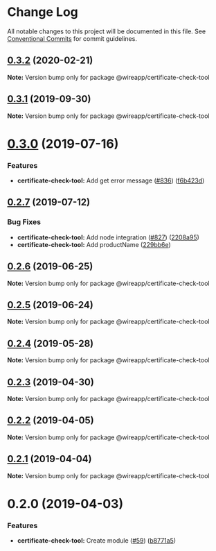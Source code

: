 # Change Log

All notable changes to this project will be documented in this file.
See [Conventional Commits](https://conventionalcommits.org) for commit guidelines.

## [0.3.2](https://github.com/wireapp/wire-desktop-packages/tree/master/packages/certificate-check-tool/compare/@wireapp/certificate-check-tool@0.3.1...@wireapp/certificate-check-tool@0.3.2) (2020-02-21)

**Note:** Version bump only for package @wireapp/certificate-check-tool





## [0.3.1](https://github.com/wireapp/wire-desktop-packages/tree/master/packages/certificate-check-tool/compare/@wireapp/certificate-check-tool@0.3.0...@wireapp/certificate-check-tool@0.3.1) (2019-09-30)

**Note:** Version bump only for package @wireapp/certificate-check-tool





# [0.3.0](https://github.com/wireapp/wire-desktop-packages/tree/master/packages/certificate-check-tool/compare/@wireapp/certificate-check-tool@0.2.7...@wireapp/certificate-check-tool@0.3.0) (2019-07-16)


### Features

* **certificate-check-tool:** Add get error message ([#836](https://github.com/wireapp/wire-desktop-packages/tree/master/packages/certificate-check-tool/issues/836)) ([f6b423d](https://github.com/wireapp/wire-desktop-packages/tree/master/packages/certificate-check-tool/commit/f6b423d))





## [0.2.7](https://github.com/wireapp/wire-desktop-packages/tree/master/packages/certificate-check-tool/compare/@wireapp/certificate-check-tool@0.2.6...@wireapp/certificate-check-tool@0.2.7) (2019-07-12)


### Bug Fixes

* **certificate-check-tool:** Add node integration ([#827](https://github.com/wireapp/wire-desktop-packages/tree/master/packages/certificate-check-tool/issues/827)) ([2208a95](https://github.com/wireapp/wire-desktop-packages/tree/master/packages/certificate-check-tool/commit/2208a95))
* **certificate-check-tool:** Add productName ([229bb6e](https://github.com/wireapp/wire-desktop-packages/tree/master/packages/certificate-check-tool/commit/229bb6e))





## [0.2.6](https://github.com/wireapp/wire-desktop-packages/tree/master/packages/certificate-check-tool/compare/@wireapp/certificate-check-tool@0.2.5...@wireapp/certificate-check-tool@0.2.6) (2019-06-25)

**Note:** Version bump only for package @wireapp/certificate-check-tool





## [0.2.5](https://github.com/wireapp/wire-desktop-packages/tree/master/packages/certificate-check-tool/compare/@wireapp/certificate-check-tool@0.2.4...@wireapp/certificate-check-tool@0.2.5) (2019-06-24)

**Note:** Version bump only for package @wireapp/certificate-check-tool





## [0.2.4](https://github.com/wireapp/wire-desktop-packages/tree/master/packages/certificate-check-tool/compare/@wireapp/certificate-check-tool@0.2.3...@wireapp/certificate-check-tool@0.2.4) (2019-05-28)

**Note:** Version bump only for package @wireapp/certificate-check-tool





## [0.2.3](https://github.com/wireapp/wire-desktop-packages/tree/master/packages/certificate-check-tool/compare/@wireapp/certificate-check-tool@0.2.2...@wireapp/certificate-check-tool@0.2.3) (2019-04-30)

**Note:** Version bump only for package @wireapp/certificate-check-tool





## [0.2.2](https://github.com/wireapp/wire-desktop-packages/tree/master/packages/certificate-check-tool/compare/@wireapp/certificate-check-tool@0.2.1...@wireapp/certificate-check-tool@0.2.2) (2019-04-05)

**Note:** Version bump only for package @wireapp/certificate-check-tool





## [0.2.1](https://github.com/wireapp/wire-desktop-packages/tree/master/packages/certificate-check-tool/compare/@wireapp/certificate-check-tool@0.2.0...@wireapp/certificate-check-tool@0.2.1) (2019-04-04)

**Note:** Version bump only for package @wireapp/certificate-check-tool





# 0.2.0 (2019-04-03)


### Features

* **certificate-check-tool:** Create module ([#59](https://github.com/wireapp/wire-desktop-packages/tree/master/packages/certificate-check-tool/issues/59)) ([b8771a5](https://github.com/wireapp/wire-desktop-packages/tree/master/packages/certificate-check-tool/commit/b8771a5))
